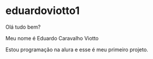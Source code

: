 # eduardoviotto1
Olá tudo bem?

Meu nome é Eduardo Caravalho Viotto

Estou programação na alura e esse é meu primeiro projeto.
